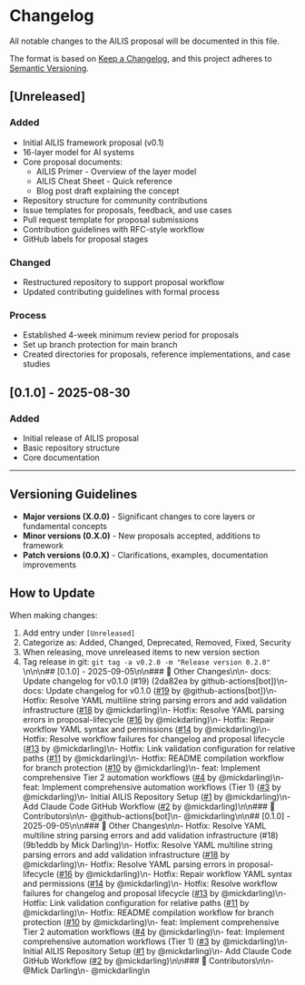 # Changelog

All notable changes to the AILIS proposal will be documented in this file.

The format is based on [Keep a Changelog](https://keepachangelog.com/en/1.1.0/),
and this project adheres to [Semantic Versioning](https://semver.org/spec/v2.0.0.html).

## [Unreleased]

### Added
- Initial AILIS framework proposal (v0.1)
- 16-layer model for AI systems
- Core proposal documents:
  - AILIS Primer - Overview of the layer model
  - AILIS Cheat Sheet - Quick reference
  - Blog post draft explaining the concept
- Repository structure for community contributions
- Issue templates for proposals, feedback, and use cases
- Pull request template for proposal submissions
- Contribution guidelines with RFC-style workflow
- GitHub labels for proposal stages

### Changed
- Restructured repository to support proposal workflow
- Updated contributing guidelines with formal process

### Process
- Established 4-week minimum review period for proposals
- Set up branch protection for main branch
- Created directories for proposals, reference implementations, and case studies

## [0.1.0] - 2025-08-30

### Added
- Initial release of AILIS proposal
- Basic repository structure
- Core documentation

---

## Versioning Guidelines

- **Major versions (X.0.0)** - Significant changes to core layers or fundamental concepts
- **Minor versions (0.X.0)** - New proposals accepted, additions to framework
- **Patch versions (0.0.X)** - Clarifications, examples, documentation improvements

## How to Update

When making changes:
1. Add entry under `[Unreleased]`
2. Categorize as: Added, Changed, Deprecated, Removed, Fixed, Security
3. When releasing, move unreleased items to new version section
4. Tag release in git: `git tag -a v0.2.0 -m "Release version 0.2.0"`
\n\n\n## [0.1.0] - 2025-09-05\n\n### 🔄 Other Changes\n\n- docs: Update changelog for v0.1.0 (#19) (2da82ea by github-actions[bot])\n- docs: Update changelog for v0.1.0 ([#19](https://github.com/DollhouseMCP/AILIS/pull/19) by @github-actions[bot])\n- Hotfix: Resolve YAML multiline string parsing errors and add validation infrastructure ([#18](https://github.com/DollhouseMCP/AILIS/pull/18) by @mickdarling)\n- Hotfix: Resolve YAML parsing errors in proposal-lifecycle ([#16](https://github.com/DollhouseMCP/AILIS/pull/16) by @mickdarling)\n- Hotfix: Repair workflow YAML syntax and permissions ([#14](https://github.com/DollhouseMCP/AILIS/pull/14) by @mickdarling)\n- Hotfix: Resolve workflow failures for changelog and proposal lifecycle ([#13](https://github.com/DollhouseMCP/AILIS/pull/13) by @mickdarling)\n- Hotfix: Link validation configuration for relative paths ([#11](https://github.com/DollhouseMCP/AILIS/pull/11) by @mickdarling)\n- Hotfix: README compilation workflow for branch protection ([#10](https://github.com/DollhouseMCP/AILIS/pull/10) by @mickdarling)\n- feat: Implement comprehensive Tier 2 automation workflows ([#4](https://github.com/DollhouseMCP/AILIS/pull/4) by @mickdarling)\n- feat: Implement comprehensive automation workflows (Tier 1) ([#3](https://github.com/DollhouseMCP/AILIS/pull/3) by @mickdarling)\n- Initial AILIS Repository Setup ([#1](https://github.com/DollhouseMCP/AILIS/pull/1) by @mickdarling)\n- Add Claude Code GitHub Workflow ([#2](https://github.com/DollhouseMCP/AILIS/pull/2) by @mickdarling)\n\n### 👥 Contributors\n\n- @github-actions[bot]\n- @mickdarling\n\n## [0.1.0] - 2025-09-05\n\n### 🔄 Other Changes\n\n- Hotfix: Resolve YAML multiline string parsing errors and add validation infrastructure (#18) (9b1eddb by Mick Darling)\n- Hotfix: Resolve YAML multiline string parsing errors and add validation infrastructure ([#18](https://github.com/DollhouseMCP/AILIS/pull/18) by @mickdarling)\n- Hotfix: Resolve YAML parsing errors in proposal-lifecycle ([#16](https://github.com/DollhouseMCP/AILIS/pull/16) by @mickdarling)\n- Hotfix: Repair workflow YAML syntax and permissions ([#14](https://github.com/DollhouseMCP/AILIS/pull/14) by @mickdarling)\n- Hotfix: Resolve workflow failures for changelog and proposal lifecycle ([#13](https://github.com/DollhouseMCP/AILIS/pull/13) by @mickdarling)\n- Hotfix: Link validation configuration for relative paths ([#11](https://github.com/DollhouseMCP/AILIS/pull/11) by @mickdarling)\n- Hotfix: README compilation workflow for branch protection ([#10](https://github.com/DollhouseMCP/AILIS/pull/10) by @mickdarling)\n- feat: Implement comprehensive Tier 2 automation workflows ([#4](https://github.com/DollhouseMCP/AILIS/pull/4) by @mickdarling)\n- feat: Implement comprehensive automation workflows (Tier 1) ([#3](https://github.com/DollhouseMCP/AILIS/pull/3) by @mickdarling)\n- Initial AILIS Repository Setup ([#1](https://github.com/DollhouseMCP/AILIS/pull/1) by @mickdarling)\n- Add Claude Code GitHub Workflow ([#2](https://github.com/DollhouseMCP/AILIS/pull/2) by @mickdarling)\n\n### 👥 Contributors\n\n- @Mick Darling\n- @mickdarling\n